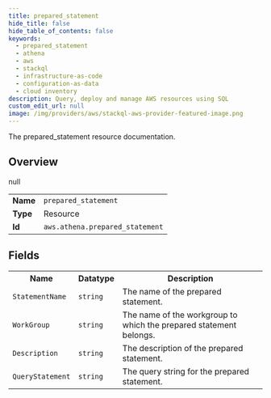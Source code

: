 ```yaml
---
title: prepared_statement
hide_title: false
hide_table_of_contents: false
keywords:
  - prepared_statement
  - athena
  - aws
  - stackql
  - infrastructure-as-code
  - configuration-as-data
  - cloud inventory
description: Query, deploy and manage AWS resources using SQL
custom_edit_url: null
image: /img/providers/aws/stackql-aws-provider-featured-image.png
---
```

The prepared_statement resource documentation.

## Overview
<table><tbody>
<tr><td><b>Name</b></td><td><code>prepared_statement</code></td></tr>
<tr><td><b>Type</b></td><td>Resource</td></tr>
null
<tr><td><b>Id</b></td><td><code>aws.athena.prepared_statement</code></td></tr>
</tbody></table>

## Fields
<table><tbody>
<tr><th>Name</th><th>Datatype</th><th>Description</th></tr>
<tr><td><code>StatementName</code></td><td><code>string</code></td><td>The name of the prepared statement.</td></tr><tr><td><code>WorkGroup</code></td><td><code>string</code></td><td>The name of the workgroup to which the prepared statement belongs.</td></tr><tr><td><code>Description</code></td><td><code>string</code></td><td>The description of the prepared statement.</td></tr><tr><td><code>QueryStatement</code></td><td><code>string</code></td><td>The query string for the prepared statement.</td></tr>
</tbody></table>